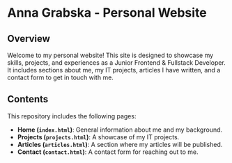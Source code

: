 # Anna Grabska - Personal Website

## Overview
Welcome to my personal website! This site is designed to showcase my skills, projects, and experiences as a Junior Frontend & Fullstack Developer. It includes sections about me, my IT projects, articles I have written, and a contact form to get in touch with me.

## Contents
This repository includes the following pages:
- **Home (`index.html`)**: General information about me and my background.
- **Projects (`projects.html`)**: A showcase of my IT projects.
- **Articles (`articles.html`)**: A section where my articles will be published.
- **Contact (`contact.html`)**: A contact form for reaching out to me.